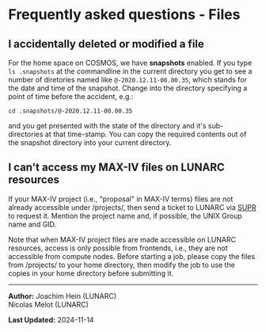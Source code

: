 # Frequently asked questions - Files

## I accidentally deleted or modified a file

For the home space on COSMOS, we have **snapshots** enabled.  If you type `ls .snapshots` at the commandline in the current directory you get to see a number of diretories named like `@-2020.12.11-00.00.35`, which stands for the date and time of the snapshot.  Change into the directory specifying a point of time before the accident, e.g.:

```
cd .snapshots/@-2020.12.11-00.00.35
```
and you get presented with the state of the directory and it's sub-directories at that time-stamp.  You can copy the required contents out of the snapshot directory into your current directory.

## I can't access my MAX-IV files on LUNARC resources

If your MAX-IV project (i.e., "proposal" in MAX-IV terms) files are not already accessible under /projects/, then send a ticket to LUNARC via [SUPR](https://supr.naiss.se/support/?centre_resource=c5&summary=Access+to+MAXIV+folder) to request it. Mention the project name and, if possible, the UNIX Group name and GID.

Note that when MAX-IV project files are made accessible on LUNARC resources, access is only possible from frontends, i.e., they are not accessible from compute nodes. Before starting a job, please copy the files from /projects/<group name> to your home directory, then modify the job to use the copies in your home directory before submitting it.

---

**Author:**
Joachim Hein (LUNARC)  
Nicolas Melot (LUNARC)

**Last Updated:**
2024-11-14
